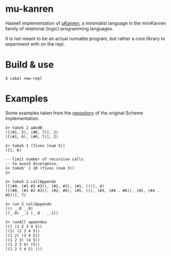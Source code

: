 # mu-kanren

Haskell implementation of
[μKanren](http://webyrd.net/scheme-2013/papers/HemannMuKanren2013.pdf), a
minimalist language in the miniKanren family of relational (logic) programming
languages.

It is not meant to be an actual runnable program, but rather a core library to
experiment with on the repl.

# Build & use

```
$ cabal new-repl
```

# Examples

Some examples taken from the
[repository](https://github.com/jasonhemann/microKanren) of the original Scheme
implementation.

```
λ> takeS 2 aAndB
([(#1, 5), (#0, 7)], 2)
([(#1, 6), (#0, 7)], 2)

λ> takeS 1 (fives (num 5))
([], 0)

-- limit number of recursive calls
-- to avoid divergence.
λ> takeS' 1 10 (fives (num 3))
λ>

λ> takeS 2 callAppendo
([(#0, (#1 #2 #3)), (#2, #3), (#1, ())], 4)
([(#0, (#1 #2 #3)), (#2, #6), (#5, ()), (#3, (#4 . #6)), (#1, (#4 . #5))], 7)

λ> run 2 callAppendo
(() _.0 _.0)
((_.0) _.1 (_.0 . _.1))

λ> runAll appendoo
(() (1 2 3 4 5))
((1) (2 3 4 5))
((1 2) (3 4 5))
((1 2 3) (4 5))
((1 2 3 4) (5))
((1 2 3 4 5) ())



```